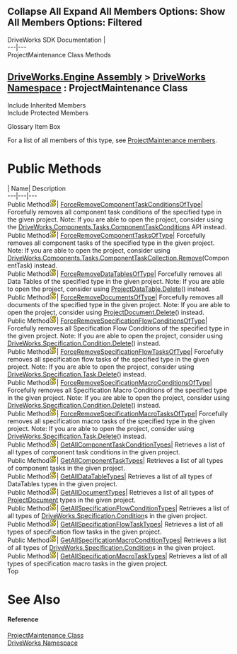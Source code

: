 Collapse All Expand All Members Options: Show All  Members Options: Filtered   
---  
DriveWorks SDK Documentation  |   
---|---  
ProjectMaintenance Class Methods   
  
[DriveWorks.Engine Assembly](topic2156.md) > [DriveWorks Namespace](topic2159.md) : ProjectMaintenance Class  
---  
  
Include Inherited Members    
Include Protected Members    


Glossary Item Box

For a list of all members of this type, see [ProjectMaintenance members](topic4580.md).

# Public Methods

| Name| Description  
---|---|---  
Public Method![static \(Shared in Visual Basic\)](dotnetimages/static.gif)| [ForceRemoveComponentTaskConditionsOfType](topic4585.md)| Forcefully removes all component task conditions of the specified type in the given project. Note: If you are able to open the project, consider using the [DriveWorks.Components.Tasks.ComponentTaskConditions](topic6561.md) API instead.  
Public Method![static \(Shared in Visual Basic\)](dotnetimages/static.gif)| [ForceRemoveComponentTasksOfType](topic4586.md)| Forcefully removes all component tasks of the specified type in the given project. Note: If you are able to open the project, consider using [DriveWorks.Components.Tasks.ComponentTaskCollection.Remove](topic6485.md)(ComponentTask) instead.  
Public Method![static \(Shared in Visual Basic\)](dotnetimages/static.gif)| [ForceRemoveDataTablesOfType](topic4587.md)| Forcefully removes all Data Tables of the specified type in the given project. Note: If you are able to open the project, consider using [ProjectDataTable.Delete](topic4290.md)() instead.  
Public Method![static \(Shared in Visual Basic\)](dotnetimages/static.gif)| [ForceRemoveDocumentsOfType](topic4588.md)| Forcefully removes all documents of the specified type in the given project. Note: If you are able to open the project, consider using [ProjectDocument.Delete](topic4368.md)() instead.  
Public Method![static \(Shared in Visual Basic\)](dotnetimages/static.gif)| [ForceRemoveSpecificationFlowConditionsOfType](topic4589.md)| Forcefully removes all Specification Flow Conditions of the specified type in the given project. Note: If you are able to open the project, consider using [DriveWorks.Specification.Condition.Delete](topic10811.md)() instead.  
Public Method![static \(Shared in Visual Basic\)](dotnetimages/static.gif)| [ForceRemoveSpecificationFlowTasksOfType](topic4590.md)| Forcefully removes all specification flow tasks of the specified type in the given project. Note: If you are able to open the project, consider using [DriveWorks.Specification.Task.Delete](topic11636.md)() instead.  
Public Method![static \(Shared in Visual Basic\)](dotnetimages/static.gif)| [ForceRemoveSpecificationMacroConditionsOfType](topic4591.md)| Forcefully removes all Specification Macro Conditions of the specified type in the given project. Note: If you are able to open the project, consider using [DriveWorks.Specification.Condition.Delete](topic10811.md)() instead.  
Public Method![static \(Shared in Visual Basic\)](dotnetimages/static.gif)| [ForceRemoveSpecificationMacroTasksOfType](topic4592.md)| Forcefully removes all specification macro tasks of the specified type in the given project. Note: If you are able to open the project, consider using [DriveWorks.Specification.Task.Delete](topic11636.md)() instead.  
Public Method![static \(Shared in Visual Basic\)](dotnetimages/static.gif)| [GetAllComponentTaskConditionTypes](topic4593.md)| Retrieves a list of all types of component task conditions in the given project.   
Public Method![static \(Shared in Visual Basic\)](dotnetimages/static.gif)| [GetAllComponentTaskTypes](topic4594.md)| Retrieves a list of all types of component tasks in the given project.   
Public Method![static \(Shared in Visual Basic\)](dotnetimages/static.gif)| [GetAllDataTableTypes](topic4595.md)| Retrieves a list of all types of DataTables types in the given project.   
Public Method![static \(Shared in Visual Basic\)](dotnetimages/static.gif)| [GetAllDocumentTypes](topic4596.md)| Retrieves a list of all types of [ProjectDocument](topic4356.md) types in the given project.   
Public Method![static \(Shared in Visual Basic\)](dotnetimages/static.gif)| [GetAllSpecificationFlowConditionTypes](topic4597.md)| Retrieves a list of all types of [DriveWorks.Specification.Condition](topic10804.md)s in the given project.   
Public Method![static \(Shared in Visual Basic\)](dotnetimages/static.gif)| [GetAllSpecificationFlowTaskTypes](topic4598.md)| Retrieves a list of all types of specification flow tasks in the given project.   
Public Method![static \(Shared in Visual Basic\)](dotnetimages/static.gif)| [GetAllSpecificationMacroConditionTypes](topic4599.md)| Retrieves a list of all types of [DriveWorks.Specification.Condition](topic10804.md)s in the given project.   
Public Method![static \(Shared in Visual Basic\)](dotnetimages/static.gif)| [GetAllSpecificationMacroTaskTypes](topic4600.md)| Retrieves a list of all types of specification macro tasks in the given project.   
Top

# See Also

#### Reference

[ProjectMaintenance Class](topic4579.md)   
[DriveWorks Namespace](topic2159.md)


